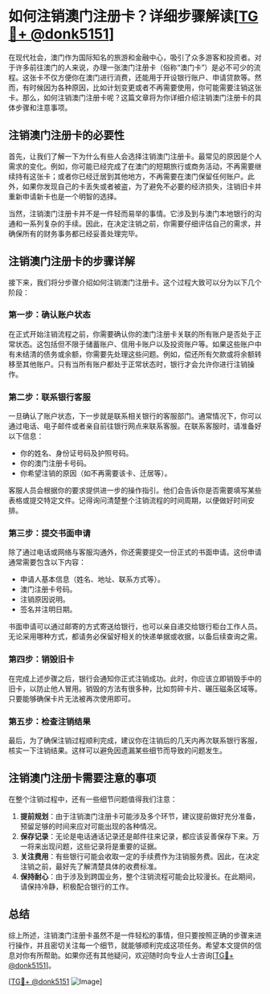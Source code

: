 # 如何注销澳门注册卡？详细步骤解读[[TG💪+ @donk5151](https://t.me/s/donk5151)]

在现代社会，澳门作为国际知名的旅游和金融中心，吸引了众多游客和投资者。对于许多前往澳门的人来说，办理一张澳门注册卡（俗称“澳门卡”）是必不可少的流程。这张卡不仅方便你在澳门进行消费，还能用于开设银行账户、申请贷款等。然而，有时候因为各种原因，比如计划变更或者不再需要使用，你可能需要注销这张卡。那么，如何注销澳门注册卡呢？这篇文章将为你详细介绍注销澳门注册卡的具体步骤和注意事项。

## 注销澳门注册卡的必要性

首先，让我们了解一下为什么有些人会选择注销澳门注册卡。最常见的原因是个人需求的变化。例如，你可能已经完成了在澳门的短期旅行或商务活动，不再需要继续持有这张卡；或者你已经迁居到其他地方，不再需要在澳门保留任何账户。此外，如果你发现自己的卡丢失或者被盗，为了避免不必要的经济损失，注销旧卡并重新申请新卡也是一个明智的选择。

当然，注销澳门注册卡并不是一件轻而易举的事情。它涉及到与澳门本地银行的沟通和一系列复杂的手续。因此，在决定注销之前，你需要仔细评估自己的需求，并确保所有的财务事务都已经妥善处理完毕。

## 注销澳门注册卡的步骤详解

接下来，我们将分步骤介绍如何注销澳门注册卡。这个过程大致可以分为以下几个阶段：

### 第一步：确认账户状态

在正式开始注销流程之前，你需要确认你的澳门注册卡关联的所有账户是否处于正常状态。这包括但不限于储蓄账户、信用卡账户以及投资账户等。如果这些账户中有未结清的债务或余额，你需要先处理这些问题。例如，偿还所有欠款或将余额转移至其他账户。只有当所有账户都处于正常状态时，银行才会允许你进行注销操作。

### 第二步：联系银行客服

一旦确认了账户状态，下一步就是联系相关银行的客服部门。通常情况下，你可以通过电话、电子邮件或者亲自前往银行网点来联系客服。在联系客服时，请准备好以下信息：

- 你的姓名、身份证号码及护照号码。
- 你的澳门注册卡号码。
- 你希望注销的原因（如不再需要该卡、迁居等）。

客服人员会根据你的要求提供进一步的操作指引。他们会告诉你是否需要填写某些表格或提交特定文件。记得询问清楚整个注销流程的时间周期，以便做好时间安排。

### 第三步：提交书面申请

除了通过电话或网络与客服沟通外，你还需要提交一份正式的书面申请。这份申请通常需要包含以下内容：

- 申请人基本信息（姓名、地址、联系方式等）。
- 澳门注册卡号码。
- 注销原因说明。
- 签名并注明日期。

书面申请可以通过邮寄的方式寄送给银行，也可以亲自递交给银行柜台工作人员。无论采用哪种方式，都请务必保留好相关的快递单据或收据，以备后续查询之需。

### 第四步：销毁旧卡

在完成上述步骤之后，银行会通知你正式注销成功。此时，你应该立即销毁手中的旧卡，以防止他人冒用。销毁的方法有很多种，比如剪碎卡片、碾压磁条区域等。只要能够确保卡片无法被再次使用即可。

### 第五步：检查注销结果

最后，为了确保注销过程顺利完成，建议你在注销后的几天内再次联系银行客服，核实一下注销结果。这样可以避免因遗漏某些细节而导致的问题发生。

## 注销澳门注册卡需要注意的事项

在整个注销过程中，还有一些细节问题值得我们注意：

1. **提前规划**：由于注销澳门注册卡可能涉及多个环节，建议提前做好充分准备，预留足够的时间来应对可能出现的各种情况。
2. **保存记录**：无论是电话通话记录还是邮件往来记录，都应该妥善保存下来。万一将来出现问题，这些记录将是重要的证据。
3. **关注费用**：有些银行可能会收取一定的手续费作为注销服务费。因此，在决定注销之前，最好先了解清楚具体的收费标准。
4. **保持耐心**：由于涉及到跨国业务，整个注销流程可能会比较漫长。在此期间，请保持冷静，积极配合银行的工作。

## 总结

综上所述，注销澳门注册卡虽然不是一件轻松的事情，但只要按照正确的步骤来进行操作，并且密切关注每一个细节，就能够顺利完成这项任务。希望本文提供的信息对你有所帮助。如果你还有其他疑问，欢迎随时向专业人士咨询[[TG💪+ @donk5151](https://t.me/s/donk5151)]。

[[TG💪+ @donk5151](https://t.me/s/donk5151) ![Image](https://i.postimg.cc/rwNCRYN7/Snipaste-2025-04-30-17-27-05.png)]